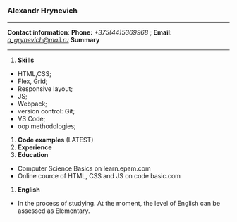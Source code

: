 ### Alexandr Hrynevich
___
**Contact information**: 
 **Phone:** *+375(44)5369968* ;    **Email:** *a_grynevich@mail.ru* 
**Summary**
___
1. **Skills** 
* HTML,CSS;
* Flex, Grid;
* Responsive layout;
* JS;
* Webpack;
* version control: Git;
* VS Code;
* oop methodologies;
1. **Code examples** (LATEST)
1. **Experience** 
1. **Education** 
* Computer Science Basics on learn.epam.com 
* Online cource of HTML, CSS and JS on code basic.com
1. **English** 
* In the process of studying. At the moment, the level of English can be assessed as Elementary.

